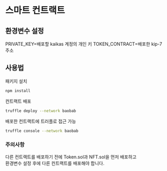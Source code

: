 # 스마트 컨트랙트

## 환경변수 설정

PRIVATE_KEY=배포할 kaikas 계정의 개인 키
TOKEN_CONTRACT=배포한 kip-7 주소

## 사용법
패키지 설치
```bash
npm install
```
컨트랙트 배포
```bash
truffle deploy --network baobab
```
배포한 컨트랙트에 트러플로 접근 가능
```bash
truffle console --network baobab
```
### 주의사항

다른 컨트랙트를 배포하기 전에 Token.sol과 NFT.sol을 먼저 배포하고<br>
환경변수 설정 후에 다른 컨트랙트를 배포해야 합니다.
